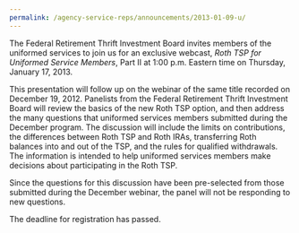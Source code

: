 ```yaml
---
permalink: /agency-service-reps/announcements/2013-01-09-u/
---
```


The Federal Retirement Thrift Investment Board invites members of the uniformed services to join us for an exclusive webcast, _Roth TSP for Uniformed Service Members_, Part II at 1:00 p.m. Eastern time on Thursday, January 17, 2013.

This presentation will follow up on the webinar of the same title recorded on December 19, 2012. Panelists from the Federal Retirement Thrift Investment Board will review the basics of the new Roth TSP option, and then address the many questions that uniformed services members submitted during the December program. The discussion will include the limits on contributions, the differences between Roth TSP and Roth IRAs, transferring Roth balances into and out of the TSP, and the rules for qualified withdrawals. The information is intended to help uniformed services members make decisions about participating in the Roth TSP.

Since the questions for this discussion have been pre-selected from those submitted during the December webinar, the panel will not be responding to new questions.

The deadline for registration has passed.
